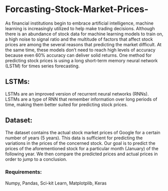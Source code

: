 # Forcasting-Stock-Market-Prices-

As financial institutions begin to embrace artificial intelligence, machine learning is increasingly utilized to help make trading decisions. Although there is an abundance of stock data for machine learning models to train on, a high noise to signal ratio and the multitude of factors that affect stock prices are among the several reasons that predicting the market difficult. At the same time, these models don’t need to reach high levels of accuracy because even 60% accuracy can deliver solid returns. One method for predicting stock prices is using a long short-term memory neural network (LSTM) for times series forecasting.

## LSTMs:

LSTMs are an improved version of recurrent neural networks (RNNs). LSTMs are a type of RNN that remember information over long periods of time, making them better suited for predicting stock prices. 

## Dataset:

The dataset contains the actual stock market prices of Google for a certain number of years (5 years). This data is sufficient for predicting the variations in the prices of the concerned stock. Our goal is to predict the prices of the aforementioned stock for a particular month (January) of the following year. 
We then compare the predicted prices and actual prices in order to jump to a conclusion.

### Requirements: 

Numpy, Pandas, Sci-kit Learn, Matplotplib, Keras
